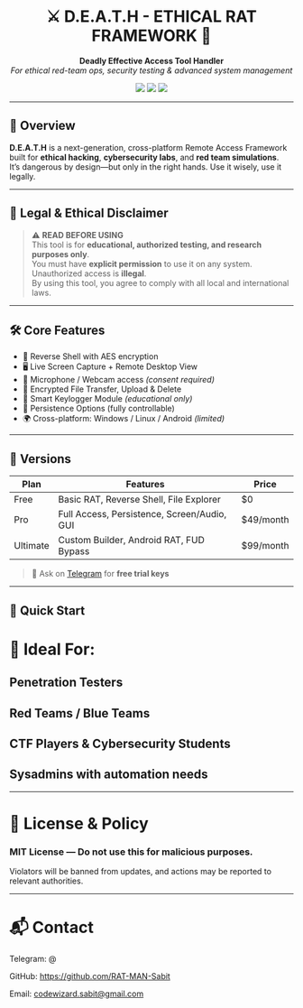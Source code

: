 <h1 align="center">⚔️ D.E.A.T.H - ETHICAL RAT FRAMEWORK 🧠</h1>
<p align="center">
  <b>Deadly Effective Access Tool Handler</b><br>
  <i>For ethical red-team ops, security testing & advanced system management</i>
</p>

<p align="center">
  <img src="https://img.shields.io/badge/status-stable-brightgreen?style=flat-square"/>
  <img src="https://img.shields.io/github/license/yourusername/death-rat?style=flat-square"/>
  <img src="https://img.shields.io/badge/powered_by-python-blue?style=flat-square"/>
</p>

---

## 🧬 Overview

**D.E.A.T.H** is a next-generation, cross-platform Remote Access Framework built for **ethical hacking**, **cybersecurity labs**, and **red team simulations**.  
It’s dangerous by design—but only in the right hands. Use it wisely, use it legally.

---

## 🚨 Legal & Ethical Disclaimer

> ⚠️ **READ BEFORE USING**  
> This tool is for **educational, authorized testing, and research purposes only**.  
> You must have **explicit permission** to use it on any system. Unauthorized access is **illegal**.  
> By using this tool, you agree to comply with all local and international laws.

---

## 🛠️ Core Features

- 📡 Reverse Shell with AES encryption
- 🖥️ Live Screen Capture + Remote Desktop View
- 🎤 Microphone / Webcam access *(consent required)*
- 🔐 Encrypted File Transfer, Upload & Delete
- 🧠 Smart Keylogger Module *(educational only)*
- 🔄 Persistence Options (fully controllable)
- 🌍 Cross-platform: Windows / Linux / Android *(limited)*

---

## 💸 Versions

| Plan        | Features                                      | Price     |
|-------------|-----------------------------------------------|-----------|
| Free        | Basic RAT, Reverse Shell, File Explorer       | $0        |
| Pro         | Full Access, Persistence, Screen/Audio, GUI   | $49/month |
| Ultimate    | Custom Builder, Android RAT, FUD Bypass       | $99/month |

> 🎁 Ask on [Telegram](https://t.me/yourhandle) for **free trial keys**

---

## 🚀 Quick Start

# 🧠 Ideal For:

## Penetration Testers

## Red Teams / Blue Teams

## CTF Players & Cybersecurity Students

## Sysadmins with automation needs

---

# 🔐 License & Policy

### MIT License — Do not use this for malicious purposes.
Violators will be banned from updates, and actions may be reported to relevant authorities.

---

# 📬 Contact

Telegram: @

GitHub: https://github.com/RAT-MAN-Sabit

Email: codewizard.sabit@gmail.com




